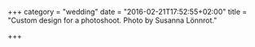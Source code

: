 +++
category = "wedding"
date = "2016-02-21T17:52:55+02:00"
title = "Custom design for a photoshoot. Photo by Susanna Lönnrot."

+++